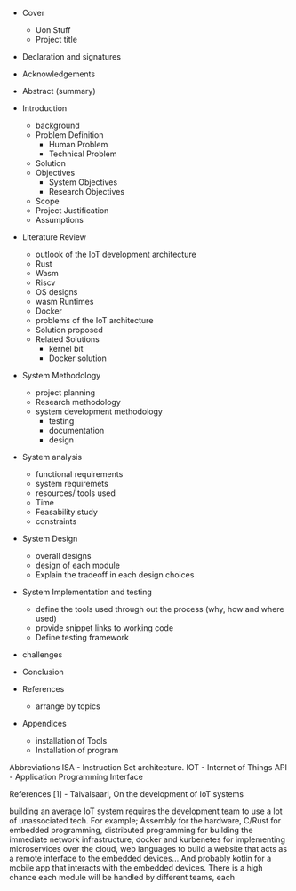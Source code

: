 
- Cover
    - Uon Stuff
    - Project title

- Declaration and signatures
- Acknowledgements
- Abstract (summary)

- Introduction
  - background
  - Problem Definition
    - Human Problem
    - Technical Problem
  - Solution
  - Objectives
    - System Objectives
    - Research Objectives
  - Scope
  - Project Justification
  - Assumptions

- Literature Review
  - outlook of the IoT development architecture
  - Rust
  - Wasm
  - Riscv
  - OS designs
  - wasm Runtimes
  - Docker
  - problems of the IoT architecture
  - Solution proposed
  - Related Solutions
    - kernel bit
    - Docker solution

- System Methodology
  - project planning 
  - Research methodology
  - system development methodology
    - testing
    - documentation
    - design

- System analysis
  - functional requirements
  - system requiremets
  - resources/ tools used
  - Time
  - Feasability study
  - constraints
  
- System Design
  - overall designs
  - design of each module
  - Explain the tradeoff in each design choices


- System Implementation and testing
  - define the tools used through out the process (why, how and where used)
  - provide snippet links to working code
  - Define testing framework

- challenges
- Conclusion


- References
  - arrange by topics
- Appendices
  - installation of Tools
  - Installation of program



Abbreviations
ISA - Instruction Set architecture.
IOT - Internet of Things
API - Application Programming Interface

References 
[1] - Taivalsaari, On the development of IoT systems



building an average IoT system requires the development team to use a lot of unassociated tech. For example; Assembly for the hardware, C/Rust for embedded programming, distributed programming for building the immediate network infrastructure, docker and kurbenetes for implementing microservices over the cloud, web languages to build a website that acts as a remote interface to the embedded devices... And probably kotlin for a mobile app that interacts with the embedded devices. 
There is a high chance each module will be handled by different teams, each 
